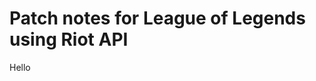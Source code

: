 <!DOCTYPE html>
<html>
<head>
  <meta charset="UTF-8">
  <title>Welcome To Leauge Of Updates</title>
</head>
<body>
  <h1>Patch notes for League of Legends using Riot API</h1>
  <p>Hello</p>
</body>
</html>
  
